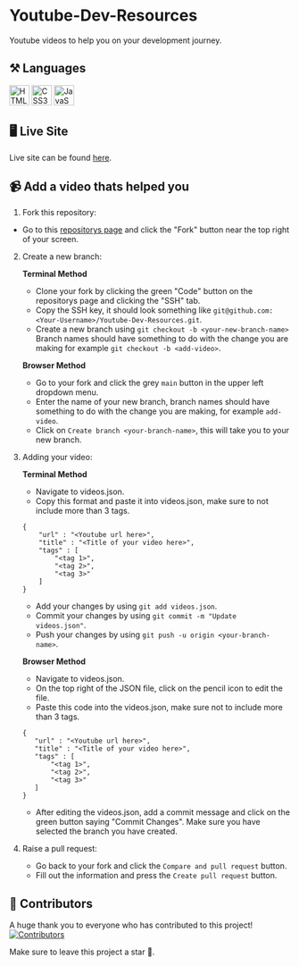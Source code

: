 # Youtube-Dev-Resources
Youtube videos to help you on your development journey.

## ⚒️ Languages

<img src="https://raw.githubusercontent.com/danielcranney/readme-generator/main/public/icons/skills/html5-colored.svg" width="36" height="36" alt="HTML5" /> <img src="https://raw.githubusercontent.com/danielcranney/readme-generator/main/public/icons/skills/css3-colored.svg" width="36" height="36" alt="CSS3" /> <img src="https://raw.githubusercontent.com/danielcranney/readme-generator/main/public/icons/skills/javascript-colored.svg" width="36" height="36" alt="JavaScript" />

## 🖥️ Live Site

Live site can be found <a href="https://bsodoge.github.io/Youtube-Dev-Resources/">here</a>.

## 📹 Add a video thats helped you

 1. Fork this repository:

- Go to this <a href="https://github.com/Bsodoge/Youtube-Dev-Resources">repositorys page</a> and click the "Fork" button near the top right of your screen.

 2. Create a new branch: 

    **Terminal Method**

    - Clone your fork by clicking the green "Code" button on the repositorys page and clicking the "SSH" tab.
    - Copy the SSH key, it should look something like ```git@github.com:<Your-Username>/Youtube-Dev-Resources.git```.
    - Create a new branch using ```git checkout -b <your-new-branch-name>``` Branch names should have something to do with the change you are making for example ```git checkout -b <add-video>```.

    **Browser Method**

    - Go to your fork and click the grey `main` button in the upper left dropdown menu.
    - Enter the name of your new branch, branch names should have something to do with the change you are making, for example ```add-video```.
    - Click on ```Create branch <your-branch-name>```, this will take you to your new branch.

3. Adding your video:

    **Terminal Method**
    
    - Navigate to videos.json.
    - Copy this format and paste it into videos.json, make sure to not include more than 3 tags.
    ```
    {
        "url" : "<Youtube url here>",
        "title" : "<Title of your video here>",
        "tags" : [
            "<tag 1>",
            "<tag 2>",
            "<tag 3>"
        ]
    }
    ```
    - Add your changes by using ```git add videos.json```.
    - Commit your changes by using ```git commit -m "Update videos.json"```.
    - Push your changes by using ```git push -u origin <your-branch-name>```.

    **Browser Method**

    - Navigate to videos.json.
    - On the top right of the JSON file, click on the pencil icon to edit the file.
    - Paste this code into the videos.json, make sure not to include more than 3 tags.
     ```
    {
        "url" : "<Youtube url here>",
        "title" : "<Title of your video here>",
        "tags" : [
            "<tag 1>",
            "<tag 2>",
            "<tag 3>"
        ]
    }
    ```
    - After editing the videos.json, add a commit message and click on the green button saying "Commit Changes". Make sure you have selected the branch you have created.

4. Raise a pull request:

    - Go back to your fork and click the `Compare and pull request` button.
    - Fill out the information and press the `Create pull request` button.

## 💪 Contributors

A huge thank you to everyone who has contributed to this project!
[![Contributors](https://contrib.rocks/image?repo=Bsodoge/Youtube-Dev-Resources)](https://github.com/Bsodoge/Youtube-Dev-Resources/graphs/contributors)


Make sure to leave this project a star 🌟.

